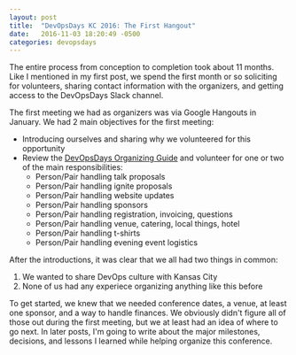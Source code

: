 ```yaml
---
layout: post
title:  "DevOpsDays KC 2016: The First Hangout"
date:   2016-11-03 18:20:49 -0500
categories: devopsdays
---
```

The entire process from conception to completion took about 11 months. Like I mentioned in my first post, we spend the first month or so soliciting for volunteers, sharing contact information with the organizers, and getting access to the DevOpsDays Slack channel. 

The first meeting we had as organizers was via Google Hangouts in January. We had 2 main objectives for the first meeting:

* Introducing ourselves and sharing why we volunteered for this opportunity 
* Review the [DevOpsDays Organizing Guide](https://www.devopsdays.org/organizing/) and volunteer for one or two of the main responsibilities:
	* Person/Pair handling talk proposals
	* Person/Pair handling ignite proposals
	* Person/Pair handling website updates
	* Person/Pair handling sponsors
	* Person/Pair handling registration, invoicing, questions
	* Person/Pair handling venue, catering, local things, hotel
	* Person/Pair handling t-shirts
	* Person/Pair handling evening event logistics

After the introductions, it was clear that we all had two things in common: 

1. We wanted to share DevOps culture with Kansas City
2. None of us had any experiece organizing anything like this before

To get started, we knew that we needed conference dates, a venue, at least one sponsor, and a way to handle finances. We obviously didn't figure all of those out during the first meeting, but we at least had an idea of where to go next. In later posts, I'm going to write about the major milestones, decisions, and lessons I learned while helping organize this conference. 
